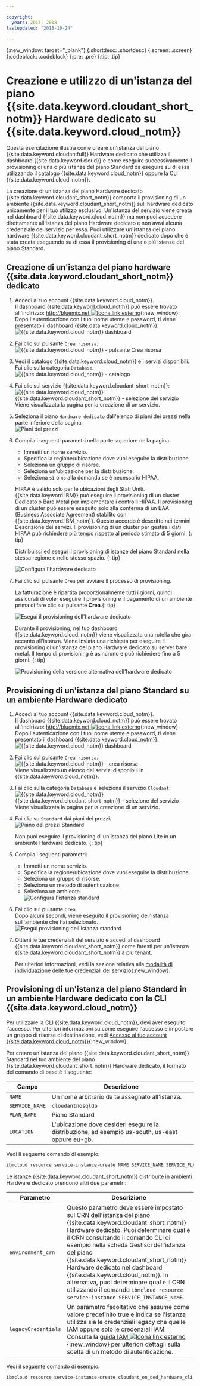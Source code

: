 ```yaml
---

copyright:
  years: 2015, 2018
lastupdated: "2018-10-24"

---
```


{:new_window: target="_blank"}
{:shortdesc: .shortdesc}
{:screen: .screen}
{:codeblock: .codeblock}
{:pre: .pre}
{:tip: .tip}

<!-- Acrolinx: 2017-05-10 -->


# Creazione e utilizzo di un'istanza del piano {{site.data.keyword.cloudant_short_notm}} Hardware dedicato su {{site.data.keyword.cloud_notm}}

Questa esercitazione illustra come creare un'istanza del piano {{site.data.keyword.cloudantfull}} Hardware dedicato che utilizza il dashboard {{site.data.keyword.cloud}} e come eseguire successivamente il provisioning di una o più istanze del piano Standard da eseguire su di essa utilizzando il catalogo {{site.data.keyword.cloud_notm}} oppure la CLI {{site.data.keyword.cloud_notm}}. 

La creazione di un'istanza del piano Hardware dedicato {{site.data.keyword.cloudant_short_notm}} comporta il provisioning
di un ambiente {{site.data.keyword.cloudant_short_notm}} sull'hardware dedicato unicamente per il tuo utilizzo esclusivo. Un'istanza
del servizio viene creata nel dashboard {{site.data.keyword.cloud_notm}} ma non puoi
accedere direttamente all'istanza del piano Hardware dedicato e non avrai
alcuna credenziale del servizio per essa. Puoi utilizzare un'istanza del piano hardware {{site.data.keyword.cloudant_short_notm}} dedicato
dopo che è stata creata eseguendo su di essa il provisioning di una o più istanze del piano
Standard.

## Creazione di un'istanza del piano hardware {{site.data.keyword.cloudant_short_notm}} dedicato

1.  Accedi al tuo account {{site.data.keyword.cloud_notm}}.<br/>
    Il dashboard {{site.data.keyword.cloud_notm}} può essere trovato all'indirizzo:
    [http://bluemix.net ![Icona link esterno](../images/launch-glyph.svg "Icona link esterno")](http://bluemix.net){:new_window}.
    Dopo l'autenticazione con i tuoi nome utente e password,
    ti viene presentato il dashboard {{site.data.keyword.cloud_notm}}:<br/>
    ![{{site.data.keyword.cloud_notm}} dashboard](images/img0001.png)

2.  Fai clic sul pulsante `Crea risorsa`:<br/>
    ![{{site.data.keyword.cloud_notm}} - pulsante Crea risorsa](images/img0002.png)<br/>
    
3.  Vedi il catalogo {{site.data.keyword.cloud_notm}} e i servizi disponibili. Fai clic sulla categoria `Database`.
    ![{{site.data.keyword.cloud_notm}} - catalogo](images/img0000.png)

4.  Fai clic sul servizio {{site.data.keyword.cloudant_short_notm}}:<br/>
    ![{{site.data.keyword.cloud_notm}} {{site.data.keyword.cloudant_short_notm}} - selezione del servizio](images/img0003.png)<br/>
    Viene visualizzata la pagina per la creazione di un servizio.

5.  Seleziona il piano `Hardware dedicato` dall'elenco di piani dei prezzi nella parte inferiore della pagina:<br/>
    ![Piani dei prezzi](../tutorials/images/pricing_plan.png)
    
6.  Compila i seguenti parametri nella parte superiore della pagina: <br/>
    -   Immetti un nome servizio.<br/>
    -   Specifica la regione/ubicazione dove vuoi eseguire la distribuzione.<br/>
    -   Seleziona un gruppo di risorse.</br>
    -   Seleziona un'ubicazione per la distribuzione.<br/>
    -   Seleziona `sì` o `no` alla domanda se è necessario HIPAA.<br/>
   
    HIPAA è valido solo per le ubicazioni degli Stati Uniti.{{site.data.keyword.IBM}}  può eseguire il provisioning di un cluster Dedicato o Bare Metal per implementare i controlli HIPAA. Il provisioning di un cluster può essere eseguito solo alla conferma di un BAA (Business Associate Agreement) stabilito con {{site.data.keyword.IBM_notm}}. Questo accordo è descritto nei termini Descrizione dei servizi. Il provisioning di un cluster per gestire i dati HIPAA può richiedere più tempo rispetto al periodo stimato di 5 giorni. {: tip}
    
    Distribuisci ed esegui il provisioning di istanze del piano Standard nella stessa regione e nello stesso spazio.
    {: tip}

    ![Configura l'hardware dedicato](../tutorials/images/select_deployment_location.png)
        
7.  Fai clic sul pulsante `Crea` per avviare il processo di provisioning. <br/>

    La fatturazione è ripartita proporzionalmente tutti i giorni, quindi assicurati di voler eseguire il provisioning e
    il pagamento di un ambiente prima di fare clic sul pulsante **Crea**.{: tip}

    ![Esegui il provisioning dell'hardware dedicato](../tutorials/images/create_button_provision.png)

    Durante il provisioning, nel tuo dashboard {{site.data.keyword.cloud_notm}}
    viene visualizzata una rotella che gira accanto all'istanza. Viene inviata una richiesta per eseguire il provisioning di un'istanza del piano Hardware dedicato su server
    bare metal. Il tempo di provisioning è asincrono e può richiedere fino a 5 giorni.
    {: tip}   

    ![Provisioning della versione alternativa dell'hardware dedicato](../tutorials/images/create_button_provision2.png)
    
## Provisioning di un'istanza del piano Standard su un ambiente Hardware dedicato

1.  Accedi al tuo account {{site.data.keyword.cloud_notm}}.<br/>
    Il dashboard {{site.data.keyword.cloud_notm}} può essere trovato all'indirizzo:
    [http://bluemix.net ![Icona link esterno](../images/launch-glyph.svg "Icona link esterno")](http://bluemix.net){:new_window}.
    Dopo l'autenticazione con i tuoi nome utente e password,
    ti viene presentato il dashboard {{site.data.keyword.cloud_notm}}:<br/>
    ![{{site.data.keyword.cloud_notm}} dashboard](images/img0001.png)

2.  Fai clic sul pulsante `Crea risorsa`:<br/>
    ![{{site.data.keyword.cloud_notm}} - crea risorsa](images/img0002.png)<br/>
    Viene visualizzato un elenco dei servizi disponibili in {{site.data.keyword.cloud_notm}}.

3.  Fai clic sulla categoria `Database` e seleziona il servizio `Cloudant`:<br/>
    ![{{site.data.keyword.cloud_notm}} {{site.data.keyword.cloudant_short_notm}} - selezione del servizio](images/img0003.png)</br>
    Viene visualizzata la pagina per la creazione di un servizio.<br/>  

4.  Fai clic su `Standard` dai piani dei prezzi. <br/>
    ![Piano dei prezzi Standard](../tutorials/images/standard_pricing_plan.png)
    
    Non puoi eseguire il provisioning di un'istanza del piano Lite in un ambiente Hardware dedicato.
    {: tip}
    
5.  Compila i seguenti parametri: <br/>
    -   Immetti un nome servizio.<br/>
    -   Specifica la regione/ubicazione dove vuoi eseguire la distribuzione.<br/>
    -   Seleziona un gruppo di risorse.</br>
    -   Seleziona un metodo di autenticazione.</br>
    -   Seleziona un ambiente.</br>
    ![Configura l'istanza standard](../tutorials/images/select_environment.png)
    
6.  Fai clic sul pulsante `Crea`.<br/>
    Dopo alcuni secondi, viene eseguito il provisioning dell'istanza sull'ambiente che hai selezionato.<br/>
    ![Esegui provisioning dell'istanza standard](../tutorials/images/create_button_provision_standard.png)
    
7.  Ottieni le tue credenziali del servizio e accedi al dashboard {{site.data.keyword.cloudant_short_notm}} come faresti per un'istanza {{site.data.keyword.cloudant_short_notm}} a più tenant. 
    
    Per ulteriori informazioni, vedi la sezione relativa alla [modalità di individuazione delle tue credenziali del servizio](../tutorials/create_service.html#locating-your-service-credentials){:new_window}. 
    
## Provisioning di un'istanza del piano Standard in un ambiente Hardware dedicato con la CLI {{site.data.keyword.cloud_notm}}

Per utilizzare la CLI {{site.data.keyword.cloud_notm}}, devi aver eseguito l'accesso. Per ulteriori informazioni su come eseguire l'accesso e impostare un gruppo di risorse di destinazione, vedi [Accesso al tuo account {{site.data.keyword.cloud_notm}}](create_service_cli.html#logging-in-to-your-ibm-cloud-account){:new_window}. 

Per creare un'istanza del piano {{site.data.keyword.cloudant_short_notm}} Standard nel tuo ambiente del piano {{site.data.keyword.cloudant_short_notm}} Hardware dedicato, il formato del comando di base è il seguente:


Campo | Descrizione
------|------------
`NAME`| Un nome arbitrario da te assegnato all'istanza.
`SERVICE_NAME` | `cloudantnosqldb`
`PLAN_NAME` | Piano Standard
`LOCATION` |  L'ubicazione dove desideri eseguire la distribuzione, ad esempio us-south, us-east oppure eu-gb. 

Vedi il seguente comando di esempio: 

```sh
ibmcloud resource service-instance-create NAME SERVICE_NAME SERVICE_PLAN_NAME LOCATION [-p, --parameters @JSON_FILE | JSON_STRING ]
```

Le istanze {{site.data.keyword.cloudant_short_notm}} distribuite in ambienti Hardware dedicato prendono altri due parametri:

Parametro | Descrizione
----------|------------
`environment_crn` | Questo parametro deve essere impostato sul CRN dell'istanza del piano {{site.data.keyword.cloudant_short_notm}} Hardware dedicato. Puoi determinare qual è il CRN consultando il comando CLI di esempio nella scheda Gestisci dell'istanza del piano {{site.data.keyword.cloudant_short_notm}} Hardware dedicato nel dashboard {{site.data.keyword.cloud_notm}}. In alternativa, puoi determinare qual è il CRN utilizzando il comando `ibmcloud resource service-instance SERVICE_INSTANCE_NAME`. 
`legacyCredentials` | Un parametro facoltativo che assume come valore predefinito true e indica se l'istanza utilizza sia le credenziali legacy che quelle IAM oppure solo le credenziali IAM. Consulta la [guida IAM ![Icona link esterno](../images/launch-glyph.svg "Icona link esterno")](../guides/iam.html#ibm-cloud-identity-and-access-management-iam-){:new_window} per ulteriori dettagli sulla scelta di un metodo di autenticazione.

Vedi il seguente comando di esempio: 

```sh
ibmcloud resource service-instance-create cloudant_on_ded_hardware_cli cloudantnosqldb standard us-south -p '{"environment_crn":"crn:v1:bluemix:public:cloudantnosqldb:us-south:a/b43434444bb7e2abb0841ca25d28ee4c:301a3118-7678-4d99-b1b7-4d45cf5f7b29::","legacyCredentials":false}'
```
     
